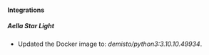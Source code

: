 #### Integrations
##### Aella Star Light
- Updated the Docker image to: *demisto/python3:3.10.10.49934*.
